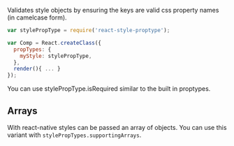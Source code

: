 Validates style objects by ensuring the keys are valid css property names (in camelcase form).


```js
var stylePropType = require('react-style-proptype');

var Comp = React.createClass({
  propTypes: {
    myStyle: stylePropType,
  },
  render(){ ... }
});
```

You can use stylePropType.isRequired similar to the built in proptypes.


## Arrays

With react-native styles can be passed an array of objects. You can use this variant with
`stylePropTypes.supportingArrays`.

